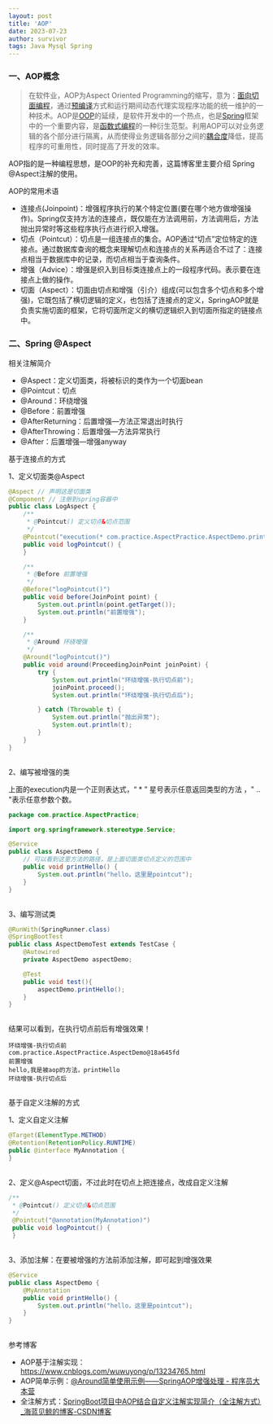 ```yaml
---
layout: post
title: 'AOP'
date: 2023-07-23
author: survivor
tags: Java Mysql Spring
---
```


###  一、AOP概念

> 在软件业，AOP为Aspect Oriented Programming的缩写，意为：[面向切面编程](https://baike.baidu.com/item/面向切面编程/6016335)，通过[预编译](https://baike.baidu.com/item/预编译/3191547)方式和运行期间动态代理实现程序功能的统一维护的一种技术。AOP是[OOP](https://baike.baidu.com/item/OOP)的延续，是软件开发中的一个热点，也是[Spring](https://baike.baidu.com/item/Spring)框架中的一个重要内容，是[函数式编程](https://baike.baidu.com/item/函数式编程/4035031)的一种衍生范型。利用AOP可以对业务逻辑的各个部分进行隔离，从而使得业务逻辑各部分之间的[耦合度](https://baike.baidu.com/item/耦合度/2603938)降低，提高程序的可重用性，同时提高了开发的效率。

AOP指的是一种编程思想，是OOP的补充和完善，这篇博客里主要介绍 Spring @Aspect注解的使用。

AOP的常用术语

- 连接点(Joinpoint)：增强程序执行的某个特定位置(要在哪个地方做增强操作)。Spring仅支持方法的连接点，既仅能在方法调用前，方法调用后，方法抛出异常时等这些程序执行点进行织入增强。
- 切点（Pointcut）：切点是一组连接点的集合。AOP通过“切点”定位特定的连接点。通过数据库查询的概念来理解切点和连接点的关系再适合不过了：连接点相当于数据库中的记录，而切点相当于查询条件。
- 增强（Advice）：增强是织入到目标类连接点上的一段程序代码。表示要在连接点上做的操作。
- 切面（Aspect）：切面由切点和增强（引介）组成(可以包含多个切点和多个增强)，它既包括了横切逻辑的定义，也包括了连接点的定义，SpringAOP就是负责实施切面的框架，它将切面所定义的横切逻辑织入到切面所指定的链接点中。

### 二、Spring @Aspect

相关注解简介

- @Aspect：定义切面类，将被标识的类作为一个切面bean
- @Pointcut：切点
- @Around：环绕增强
- @Before：前置增强
- @AfterReturning：后置增强—方法正常退出时执行
- @AfterThrowing：后置增强—方法异常执行
- @After：后置增强—增强anyway

基于连接点的方式

1、定义切面类@Aspect

```java
@Aspect // 声明这是切面类
@Component // 注册到spring容器中
public class LogAspect {
    /**
     * @Pointcut() 定义切点&切点范围
     */
    @Pointcut("execution(* com.practice.AspectPractice.AspectDemo.printHello(...))")
    public void logPointcut() {
    }

    /**
     * @Before 前置增强
     */
    @Before("logPointcut()")
    public void before(JoinPoint point) {
        System.out.println(point.getTarget());
        System.out.println("前置增强");
    }

    /**
     * @Around 环绕增强
     */
    @Around("logPointcut()")
    public void around(ProceedingJoinPoint joinPoint) {
        try {
            System.out.println("环绕增强-执行切点前");
            joinPoint.proceed();
            System.out.println("环绕增强-执行切点后");

        } catch (Throwable t) {
            System.out.println("抛出异常");
            System.out.println(t);
        }
    }
}
```

![点击并拖拽以移动](data:image/gif;base64,R0lGODlhAQABAPABAP///wAAACH5BAEKAAAALAAAAAABAAEAAAICRAEAOw==)

2、编写被增强的类

上面的execution内是一个正则表达式，“ * ” 星号表示任意返回类型的方法 ，" .. "表示任意参数个数。

```java
package com.practice.AspectPractice;

import org.springframework.stereotype.Service;

@Service
public class AspectDemo {
    // 可以看到这里方法的路径，是上面切面类切点定义的范围中
    public void printHello() {
        System.out.println("hello，这里是pointcut");
    }
}
```

![点击并拖拽以移动](data:image/gif;base64,R0lGODlhAQABAPABAP///wAAACH5BAEKAAAALAAAAAABAAEAAAICRAEAOw==)

3、编写测试类 

```java
@RunWith(SpringRunner.class)
@SpringBootTest
public class AspectDemoTest extends TestCase {
    @Autowired
    private AspectDemo aspectDemo;

    @Test
    public void test(){
        aspectDemo.printHello();
    }
}
```

![点击并拖拽以移动](data:image/gif;base64,R0lGODlhAQABAPABAP///wAAACH5BAEKAAAALAAAAAABAAEAAAICRAEAOw==)

结果可以看到，在执行切点前后有增强效果！

```
环绕增强-执行切点前
com.practice.AspectPractice.AspectDemo@18a645fd
前置增强
hello,我是被aop的方法，printHello
环绕增强-执行切点后
```

![点击并拖拽以移动](data:image/gif;base64,R0lGODlhAQABAPABAP///wAAACH5BAEKAAAALAAAAAABAAEAAAICRAEAOw==)

基于自定义注解的方式 

1、定义自定义注解

```java
@Target(ElementType.METHOD)
@Retention(RetentionPolicy.RUNTIME)
public @interface MyAnnotation {
}
```

![点击并拖拽以移动](data:image/gif;base64,R0lGODlhAQABAPABAP///wAAACH5BAEKAAAALAAAAAABAAEAAAICRAEAOw==)

2、定义@Aspect切面，不过此时在切点上把连接点，改成自定义注解

```java
/**
 * @Pointcut() 定义切点&切点范围
 */
 @Pointcut("@annotation(MyAnnotation)")
 public void logPointcut() {
 }
```

![点击并拖拽以移动](data:image/gif;base64,R0lGODlhAQABAPABAP///wAAACH5BAEKAAAALAAAAAABAAEAAAICRAEAOw==)

3、添加注解：在要被增强的方法前添加注解，即可起到增强效果

```java
@Service
public class AspectDemo {
    @MyAnnotation
    public void printHello() {
        System.out.println("hello，这里是pointcut");
    }
}
```

![点击并拖拽以移动](data:image/gif;base64,R0lGODlhAQABAPABAP///wAAACH5BAEKAAAALAAAAAABAAEAAAICRAEAOw==)

 参考博客

- AOP基于注解实现：https://www.cnblogs.com/wuwuyong/p/13234765.html
- AOP简单示例：[@Around简单使用示例——SpringAOP增强处理 - 程序员大本营](https://www.pianshen.com/article/6627148670/)
- 全注解方式：[SpringBoot项目中AOP结合自定义注解实现简介（全注解方式）_海蓝见鲸的博客-CSDN博客](https://blog.csdn.net/lvhu123/article/details/81128785)